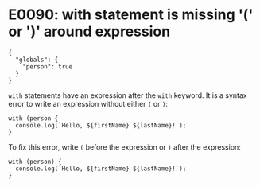 # E0090: with statement is missing '(' or ')' around expression

```config-for-examples
{
  "globals": {
    "person": true
  }
}
```

`with` statements have an expression after the `with` keyword. It is a syntax
error to write an expression without either `(` or `)`:

    with (person {
      console.log(`Hello, ${firstName} ${lastName}!`);
    }

To fix this error, write `(` before the expression or `)` after the expression:

    with (person) {
      console.log(`Hello, ${firstName} ${lastName}!`);
    }
